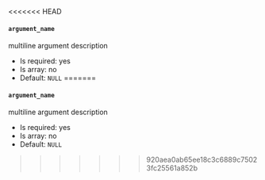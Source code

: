 <<<<<<< HEAD
#### `argument_name`

multiline
argument description

* Is required: yes
* Is array: no
* Default: `NULL`
=======
#### `argument_name`

multiline
argument description

* Is required: yes
* Is array: no
* Default: `NULL`
>>>>>>> 920aea0ab65ee18c3c6889c75023fc25561a852b
